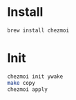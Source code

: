 # Install
```bash
brew install chezmoi
```

# Init
```bash
chezmoi init ywake
make copy
chezmoi apply
```
